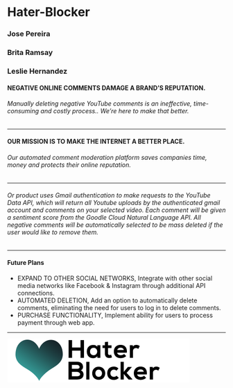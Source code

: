 # Hater-Blocker
### Jose Pereira 
### Brita Ramsay 
### Leslie Hernandez

#### NEGATIVE ONLINE COMMENTS DAMAGE A BRAND’S REPUTATION. 
###### Manually deleting negative YouTube comments is an ineffective, time-consuming and costly process.. We’re here to make that better.
---
#### OUR MISSION IS TO MAKE THE INTERNET A BETTER PLACE.
###### Our automated comment moderation platform saves companies time, money and protects their online reputation.
---
###### Or product uses Gmail authentication to make requests to the YouTube Data API, which will return all Youtube uploads by the authenticated gmail account and comments on your selected video. Each comment will be given a sentiment score from the Goodle Cloud Natural Language API. All negative comments will be automatically selected to be mass deleted if the user would like to remove them. 

---
#### Future Plans
* EXPAND TO OTHER SOCIAL NETWORKS,  Integrate with other social media networks like Facebook & Instagram through additional API connections.
* AUTOMATED DELETION, Add an option to automatically delete comments, eliminating the need for users to log in to delete comments.
* PURCHASE FUNCTIONALITY, Implement ability for users to process payment through web app.
---

![logo](/assets/images/logo-image.png?raw=true)

